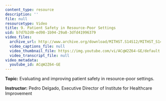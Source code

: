 ```yaml
---
content_type: resource
description: ''
file: null
resourcetype: Video
title: 9. Patient Safety in Resource-Poor Settings
uid: b7d7b2d0-ed98-1b94-29a8-3dfd41996379
video_files:
  archive_url: http://www.archive.org/download/MITHST.S14S12/MITHST_S14S12_lec09_300k.mp4
  video_captions_file: null
  video_thumbnail_file: https://img.youtube.com/vi/ACqW2Z64-GE/default.jpg
  video_transcript_file: null
video_metadata:
  youtube_id: ACqW2Z64-GE
---
```


**Topic:** Evaluating and improving patient safety in resource-poor settings.

**Instructor:** Pedro Delgado, Executive Director of Institute for Healthcare Improvement